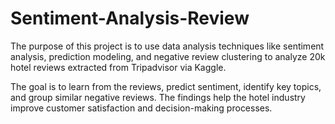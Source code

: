 # Sentiment-Analysis-Review

The purpose of this project is to use data analysis techniques like sentiment analysis, prediction modeling, and negative review clustering to analyze 20k hotel reviews extracted from Tripadvisor via Kaggle. 

The goal is to learn from the reviews, predict sentiment, identify key topics, and group similar 
negative reviews. The findings help the hotel industry improve customer satisfaction and 
decision-making processes.
